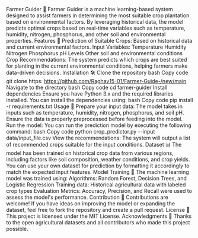 Farmer Guider 🌾
Farmer Guider is a machine learning-based system designed to assist farmers in determining the most suitable crop plantation based on environmental factors. By leveraging historical data, the model predicts optimal crops based on real-time variables such as temperature, humidity, nitrogen, phosphorus, and other soil and environmental properties.
Features 🚜
Prediction of Suitable Crops: Based on historical data and current environmental factors.
Input Variables:
Temperature
Humidity
Nitrogen
Phosphorus
pH Levels
Other soil and environmental conditions
Crop Recommendations: The system predicts which crops are best suited for planting in the current environmental conditions, helping farmers make data-driven decisions.
Installation 🛠️
Clone the repository
bash
Copy code
git clone https: https://github.com/Raghav15-01/Farmer-Guide-/new/main
Navigate to the directory
bash
Copy code
cd farmer-guider
Install dependencies
Ensure you have Python 3.x and the required libraries installed. You can install the dependencies using:
bash
Copy code
pip install -r requirements.txt
Usage 🌱
Prepare your input data:
The model takes in inputs such as temperature, humidity, nitrogen, phosphorus, and soil pH. Ensure the data is properly preprocessed before feeding into the model.
Run the model:
You can run the prediction model by executing the following command:
bash
Copy code
python crop_predictor.py --input data/input_file.csv
View the recommendations:
The system will output a list of recommended crops suitable for the input conditions.
Dataset 📊
The model has been trained on historical crop data from various regions, including factors like soil composition, weather conditions, and crop yields. You can use your own dataset for prediction by formatting it accordingly to match the expected input features.
Model Training 🧠
The machine learning model was trained using:
Algorithms: Random Forest, Decision Trees, and Logistic Regression
Training data: Historical agricultural data with labeled crop types
Evaluation Metrics: Accuracy, Precision, and Recall were used to assess the model's performance.
Contribution 🤝
Contributions are welcome! If you have ideas on improving the model or expanding the dataset, feel free to fork the repository and create a pull request.
License 📄
This project is licensed under the MIT License.
Acknowledgments 🙏
Thanks to the open agricultural datasets and all contributors who made this project possible.
